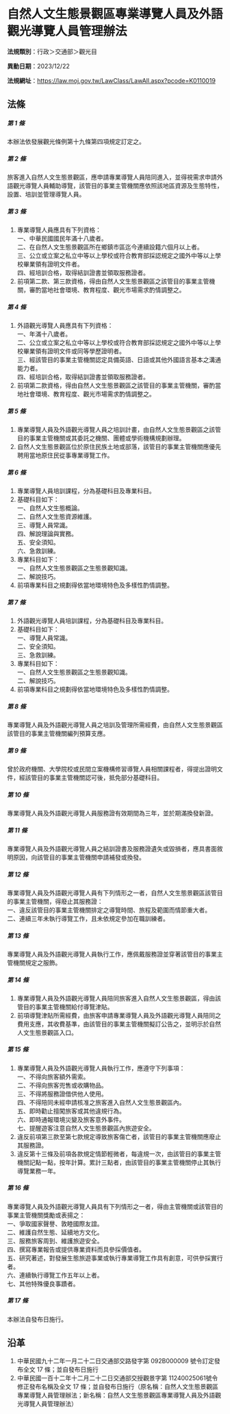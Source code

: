 # 自然人文生態景觀區專業導覽人員及外語觀光導覽人員管理辦法




**法規類別**：行政＞交通部＞觀光目

**異動日期**：2023/12/22  

**法規網址**：https://law.moj.gov.tw/LawClass/LawAll.aspx?pcode=K0110019



## 法條
##### 第 1 條
本辦法依發展觀光條例第十九條第四項規定訂定之。

##### 第 2 條
旅客進入自然人文生態景觀區，應申請專業導覽人員陪同進入，並得視需求申請外語觀光導覽人員輔助導覽，該管目的事業主管機關應依照該地區資源及生態特性，設置、培訓並管理導覽人員。

##### 第 3 條
1. 專業導覽人員應具有下列資格：  
一、中華民國國民年滿十八歲者。  
二、在自然人文生態景觀區所在鄉鎮市區迄今連續設籍六個月以上者。  
三、公立或立案之私立中等以上學校或符合教育部採認規定之國外中等以上學校畢業領有證明文件者。  
四、經培訓合格，取得結訓證書並領取服務證者。
1. 前項第二款、第三款資格，得由自然人文生態景觀區之該管目的事業主管機關，審酌當地社會環境、教育程度、觀光市場需求酌情調整之。

##### 第 4 條
1. 外語觀光導覽人員應具有下列資格：  
一、年滿十八歲者。  
二、公立或立案之私立中等以上學校或符合教育部採認規定之國外中等以上學校畢業領有證明文件或同等學歷證明者。  
三、經該管目的事業主管機關認定具備英語、日語或其他外國語言基本之溝通能力者。  
四、經培訓合格，取得結訓證書並領取服務證者。
1. 前項第二款資格，得由自然人文生態景觀區之該管目的事業主管機關，審酌當地社會環境、教育程度、觀光市場需求酌情調整之。

##### 第 5 條
1. 專業導覽人員及外語觀光導覽人員之培訓計畫，由自然人文生態景觀區之該管目的事業主管機關或其委託之機關、團體或學術機構規劃辦理。
1. 自然人文生態景觀區位於原住民族土地或部落，該管目的事業主管機關應優先聘用當地原住民從事專業導覽工作。

##### 第 6 條
1. 專業導覽人員培訓課程，分為基礎科目及專業科目。
1. 基礎科目如下：  
一、自然人文生態概論。  
二、自然人文生態資源維護。  
三、導覽人員常識。  
四、解說理論與實務。  
五、安全須知。  
六、急救訓練。
1. 專業科目如下：  
一、自然人文生態景觀區之生態景觀知識。  
二、解說技巧。
1. 前項專業科目之規劃得依當地環境特色及多樣性酌情調整。

##### 第 7 條
1. 外語觀光導覽人員培訓課程，分為基礎科目及專業科目。
1. 基礎科目如下：  
一、導覽人員常識。  
二、安全須知。  
三、急救訓練。
1. 專業科目如下：  
一、自然人文生態景觀區之生態景觀知識。  
二、解說技巧。
1. 前項專業科目之規劃得依當地環境特色及多樣性酌情調整。

##### 第 8 條
專業導覽人員及外語觀光導覽人員之培訓及管理所需經費，由自然人文生態景觀區該管目的事業主管機關編列預算支應。

##### 第 9 條
曾於政府機關、大學院校或民間立案機構修習導覽人員相關課程者，得提出證明文件，經該管目的事業主管機關認可後，抵免部分基礎科目。

##### 第 10 條
專業導覽人員及外語觀光導覽人員服務證有效期間為三年，並於期滿換發新證。

##### 第 11 條
專業導覽人員及外語觀光導覽人員之結訓證書及服務證遺失或毀損者，應具書面敘明原因，向該管目的事業主管機關申請補發或換發。

##### 第 12 條
專業導覽人員及外語觀光導覽人員有下列情形之一者，自然人文生態景觀區該管目的事業主管機關，得廢止其服務證：  
一、違反該管目的事業主管機關排定之導覽時間、旅程及範圍而情節重大者。  
二、連續三年未執行導覽工作，且未依規定參加在職訓練者。

##### 第 13 條
專業導覽人員及外語觀光導覽人員執行工作，應佩戴服務證並穿著該管目的事業主管機關規定之服飾。

##### 第 14 條
1. 專業導覽人員及外語觀光導覽人員陪同旅客進入自然人文生態景觀區，得由該管目的事業主管機關給付導覽津貼。
1. 前項導覽津貼所需經費，由旅客申請專業導覽人員及外語觀光導覽人員陪同之費用支應，其收費基準，由該管目的事業主管機關擬訂公告之，並明示於自然人文生態景觀區入口。

##### 第 15 條
1. 專業導覽人員及外語觀光導覽人員執行工作，應遵守下列事項：  
一、不得向旅客額外需索。  
二、不得向旅客兜售或收購物品。  
三、不得將服務證借供他人使用。  
四、不得陪同未經申請核准之旅客進入自然人文生態景觀區內。  
五、即時勸止擅闖旅客或其他違規行為。  
六、即時通報環境災變及旅客意外事件。  
七、提醒遊客注意自然人文生態景觀區內旅遊安全。
1. 違反前項第三款至第七款規定導致旅客傷亡者，該管目的事業主管機關應廢止其服務證。
1. 違反第十三條及前項各款規定情節輕微者，每違規一次，由該管目的事業主管機關記點一點，按年計算。累計三點者，由該管目的事業主管機關停止其執行導覽業務一年。

##### 第 16 條
專業導覽人員及外語觀光導覽人員具有下列情形之一者，得由主管機關或該管目的事業主管機關獎勵或表揚之：  
一、爭取國家聲譽、敦睦國際友誼。  
二、維護自然生態、延續地方文化。  
三、服務旅客周到、維護旅遊安全。  
四、撰寫專業報告或提供專業資料而具參採價值者。  
五、研究著述，對發展生態旅遊事業或執行專業導覽工作具有創意，可供參採實行者。  
六、連續執行導覽工作五年以上者。  
七、其他特殊優良事蹟者。

##### 第 17 條
本辦法自發布日施行。

## 沿革
1. 中華民國九十二年一月二十二日交通部交路發字第 092B000009 號令訂定發布全文 17 條；並自發布日施行
1. 中華民國一百十二年十二月二十二日交通部交授觀景字第 11240025061號令修正發布名稱及全文 17 條；並自發布日施行（原名稱：自然人文生態景觀區專業導覽人員管理辦法；新名稱：自然人文生態景觀區專業導覽人員及外語觀光導覽人員管理辦法）
